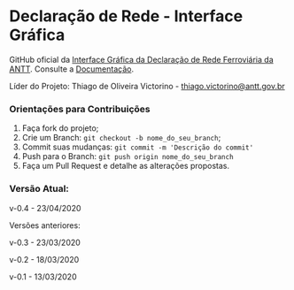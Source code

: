 # Declaração de Rede - Interface Gráfica

GitHub oficial da [Interface Gráfica da Declaração de Rede Ferroviária da ANTT](https://declaracaoderedev04.imfast.io/DR_Interface_Grafica.html). Consulte a [Documentação](https://declaracaoderedev04.imfast.io/Markdown_DR.html).

Líder do Projeto: Thiago de Oliveira Victorino - thiago.victorino@antt.gov.br

### Orientações para Contribuições

1. Faça fork do projeto;
2. Crie um Branch: `git checkout -b nome_do_seu_branch`;
3. Commit suas mudanças: `git commit -m 'Descrição do commit'`
4. Push para o Branch: `git push origin nome_do_seu_branch`
5. Faça um Pull Request e detalhe as alterações propostas.

### Versão Atual:

v-0.4 - 23/04/2020

Versões anteriores:

v-0.3 - 23/03/2020

v-0.2 - 18/03/2020

v-0.1 - 13/03/2020
